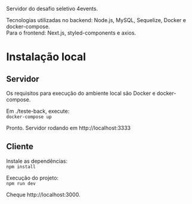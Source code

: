 Servidor do desafio seletivo 4events.

Tecnologias utilizadas no backend: Node.js, MySQL, Sequelize, Docker e docker-compose. <br />
Para o frontend: Next.js, styled-components e axios.

# Instalação local
## Servidor
Os requisitos para execução do ambiente local são Docker e docker-compose.

Em ./teste-back, execute: <br />
`docker-compose up`

Pronto. Servidor rodando em http://localhost:3333

## Cliente
Instale as dependências: <br />
`npm install` <br />

Execução do projeto: <br />
`npm run dev` <br />

Cheque http://localhost:3000.
